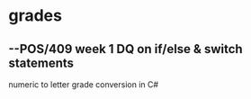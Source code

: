 # grades
--POS/409 week 1 DQ on if/else & switch statements
--
numeric to letter grade conversion in C#
